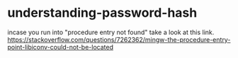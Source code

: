 # understanding-password-hash
incase you run into "procedure entry not found" take a look at this link.
https://stackoverflow.com/questions/7262362/mingw-the-procedure-entry-point-libiconv-could-not-be-located
